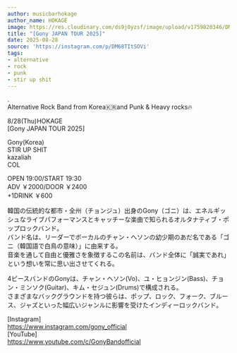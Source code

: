 ```yaml
---
author: musicbarhokage
author_name: HOKAGE
image: https://res.cloudinary.com/ds9j0yzsf/image/upload/v1759820346/DM68TItSOVi.jpg
title: "[Gony JAPAN TOUR 2025]"
date: 2025-08-28
source: 'https://instagram.com/p/DM68TItSOVi'
tags:
- alternative
- rock
- punk
- stir up shit
---
```

.<br>
Alternative Rock Band from Korea🇰🇷and Punk & Heavy rocks🔥

8/28(Thu)HOKAGE<br>
[Gony JAPAN TOUR 2025]

Gony(Korea)<br>
STIR UP SHIT<br>
kazaliah<br>
COL

OPEN 19:00/START 19:30<br>
ADV ￥2000/DOOR ￥2400<br>
+1DRINK ￥600

韓国の伝統的な都市・全州（チョンジュ）出身のGony（ゴニ）は、エネルギッシュなライブパフォーマンスとキャッチーな楽曲で知られるオルタナティブ・ポップロックバンド。<br>
バンド名は、リーダーでボーカルのチャン・ヘソンの幼少期のあだ名である「ゴニ（韓国語で白鳥の意味）」に由来する。<br>
音楽を通して自由と優雅さを象徴するこの名前は、バンド全体に「誠実であれ」という想いを常に思い出させてくれる。

4ピースバンドのGonyは、チャン・ヘソン(Vo)、ユ・ヒョンジン(Bass)、チョン・ミンソク(Guitar)、キム・セジュン(Drums)で構成される。<br>
さまざまなバックグラウンドを持つ彼らは、ポップ、ロック、フォーク、ブルース、ジャズといった幅広いジャンルに影響を受けたインディーロックバンド。

[Instagram]<br>
https://www.instagram.com/gony_official<br>
[YouTube]<br>
https://www.youtube.com/c/GonyBandofficial